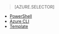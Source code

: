 > [AZURE.SELECTOR]
- [PowerShell](load-balancer-get-started-internet-arm-ps.md)
- [Azure CLI](load-balancer-get-started-internet-arm-cli.md)
- [Template](load-balancer-get-started-internet-arm-template.md)


